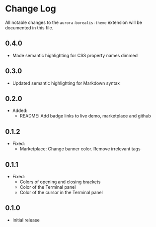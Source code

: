 # Change Log

All notable changes to the `aurora-borealis-theme` extension will be documented in this file.

## 0.4.0

- Made semantic highlighting for CSS property names dimmed

## 0.3.0

- Updated semantic highlighting for Markdown syntax

## 0.2.0

- Added:
    - README: Add badge links to live demo, marketplace and github

## 0.1.2

- Fixed:
    - Marketplace: Change banner color. Remove irrelevant tags

## 0.1.1

- Fixed:
    - Colors of opening and closing brackets
    - Color of the Terminal panel
    - Color of the cursor in the Terminal panel

## 0.1.0

- Initial release
